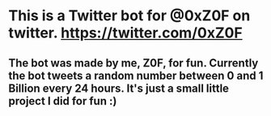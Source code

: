 # This is a Twitter bot for @0xZ0F on twitter. https://twitter.com/0xZ0F

## The bot was made by me, Z0F, for fun. Currently the bot tweets a random number between 0 and 1 Billion every 24 hours. It's just a small little project I did for fun :)
